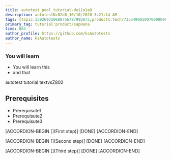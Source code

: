 ```yaml
---
title: autotest_pool_tutorial-de11a1aO
description: autotestNz02d0_10/10/2020 3:21:14 AM
tags: [topic:139269250608756787992873,products:tech/73554900100700000996,tutorial:experience/advanced]
primary_tag: tutorial:product/sapHana
time: 864
author_profile: https://github.com/ksAutotests
author_name: ksAutotests
---
```

### You will learn
- You will learn this
- and that

autotest tutorial textvsZ802

## Prerequisites
- Prerequisute1
- Prerequisute2
- Prerequisute3

[ACCORDION-BEGIN [](First step)]
[DONE]
[ACCORDION-END]

[ACCORDION-BEGIN [](Second step)]
[DONE]
[ACCORDION-END]

[ACCORDION-BEGIN [](Third step)]
[DONE]
[ACCORDION-END]

